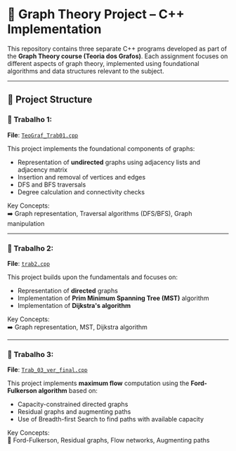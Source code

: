 # 🔗 Graph Theory Project – C++ Implementation
This repository contains three separate C++ programs developed as part of the **Graph Theory course (Teoria dos Grafos)**. Each assignment focuses on different aspects of graph theory, implemented using foundational algorithms and data structures relevant to the subject.

---
## 📁 Project Structure

### 🔹 Trabalho 1:

**File**: [`TeoGraf_Trab01.cpp`](https://github.com/LuizGAPires/TeoGraf_2022.2/blob/main/Trabalho%201/TeoGraf_Trab01.cpp)

This project implements the foundational components of graphs:
- Representation of **undirected** graphs using adjacency lists and adjacency matrix
- Insertion and removal of vertices and edges
- DFS and BFS traversals
- Degree calculation and connectivity checks

Key Concepts:  
➡️ Graph representation, Traversal algorithms (DFS/BFS), Graph manipulation

---

### 🔹 Trabalho 2:

**File**: [`trab2.cpp`](https://github.com/LuizGAPires/TeoGraf_2022.2/blob/main/Trabalho%202/TeoGraf_Trab02.cpp)

This project builds upon the fundamentals and focuses on:
- Representation of **directed** graphs
- Implementation of **Prim Minimum Spanning Tree (MST)** algorithm
- Implementation of **Dijkstra's algorithm**

Key Concepts:  
➡️ Graph representation, MST, Dijkstra algorithm

---

### 🔹 Trabalho 3:

**File**: [`Trab_03_ver_final.cpp`](https://github.com/LuizGAPires/TeoGraf_2022.2/blob/main/Trabalho_3/TeoGraf_Trab03.cpp)

This project implements **maximum flow** computation using the **Ford-Fulkerson algorithm** based on:
- Capacity-constrained directed graphs
- Residual graphs and augmenting paths
- Use of Breadth-first Search to find paths with available capacity

Key Concepts:  
🔁 Ford-Fulkerson, Residual graphs, Flow networks, Augmenting paths

